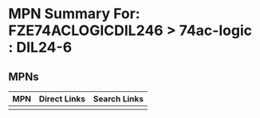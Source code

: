 



# MPN Summary For: FZE74ACLOGICDIL246 > 74ac-logic : DIL24-6

## MPNs
  

|MPN|Direct Links|Search Links|
| :--- | :--- | :--- |
||||
